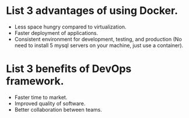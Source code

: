 # List 3 advantages of using Docker. 
- Less space hungry compared to virtualization.
- Faster deployment of applications.
- Consistent environment for development, testing, and production (No need to install 5 mysql servers on your machine, just use a container).
# List 3 benefits of DevOps framework.
- Faster time to market.
- Improved quality of software.
- Better collaboration between teams.